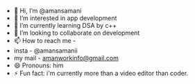 - 👋 Hi, I’m @amansamani
- 👀 I’m interested in app development
- 🌱 I’m currently learning DSA by c++
- 💞️ I’m looking to collaborate on development
- 📫 How to reach me -
- insta - @amansamanii
- my mail - amanworkinfo@gmail.com
- 😄 Pronouns: him
- ⚡ Fun fact: i'm currently more than a video editor than coder.

